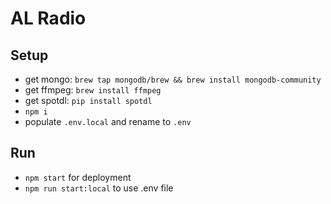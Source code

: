 # AL Radio

## Setup

- get mongo: `brew tap mongodb/brew && brew install mongodb-community`
- get ffmpeg: `brew install ffmpeg`
- get spotdl: `pip install spotdl`
- `npm i`
- populate `.env.local` and rename to `.env`

## Run

- `npm start` for deployment
- `npm run start:local` to use .env file
